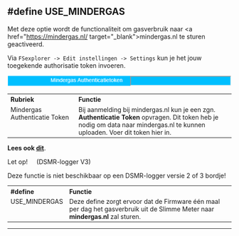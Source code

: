 ## #define USE_MINDERGAS

Met deze optie wordt de functionaliteit om gasverbruik naar
<a href="https://mindergas.nl/ target="_blank">mindergas.nl</a>
te sturen geactiveerd.

Via `FSexplorer -> Edit instellingen -> Settings` kun je het
jouw toegekende authorisatie token invoeren.

![img](img/DSMR-USE_MINDERGAS_Settings.png)

<table>
<tr>
<th align="left" width="30%">Rubriek</th><th align="left" width="69%">Functie</th>
</tr><tr>
<td style="vertical-align:top">Mindergas Authenticatie Token</td>
<td>Bij aanmelding bij mindergas.nl kun je een zgn. <b>Authenticatie Token</b> opvragen.
Dit token heb je nodig om data naar mindergas.nl te kunnen uploaden. Voer dit
token hier in.
</td>
</tr>
</table>

<b>Lees ook <a href="../integratieMindergas/">dit</a></b>.

<div class="admonition note">
<p class="admonition-title">Let op! &nbsp; &nbsp; (DSMR-logger V3)</p>
Deze functie is niet beschikbaar op een DSMR-logger versie 2 of 3 bordje!
</div>

<table>
<tr>
<th align="left">#define</th><th align="left">Functie</th>
</tr><tr>
<td style="vertical-align:top">USE_MINDERGAS</td><td>Deze define zorgt ervoor dat
de Firmware één maal per dag het gasverbruik uit de Slimme Meter naar <b>mindergas.nl</b> zal sturen.
</tr>
</table>

---

